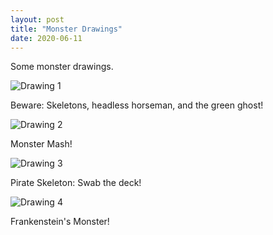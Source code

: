 ```yaml
---
layout: post
title: "Monster Drawings"
date: 2020-06-11
---
```


Some monster drawings.<!--more-->

![Drawing 1](https://lmw13.github.io/images/drawing1.jpg "Drawing 1")
<figcaption>Beware: Skeletons, headless horseman, and the green ghost!</figcaption>

![Drawing 2](https://lmw13.github.io/images/drawing2.jpg "Drawing 2")
<figcaption>Monster Mash!</figcaption>

![Drawing 3](https://lmw13.github.io/images/drawing3.jpg "Drawing 3")
<figcaption>Pirate Skeleton: Swab the deck!</figcaption>

![Drawing 4](https://lmw13.github.io/images/drawing4.jpg "Drawing 4")
<figcaption>Frankenstein's Monster!</figcaption>
<p></p>
